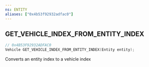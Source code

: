 ```yaml
---
ns: ENTITY
aliases: ["0x4b53f92932adfac0"]
---
```

## GET_VEHICLE_INDEX_FROM_ENTITY_INDEX

```c
// 0x4B53F92932ADFAC0
Vehicle GET_VEHICLE_INDEX_FROM_ENTITY_INDEX(Entity entity);
```

Converts an entity index to a vehicle index

